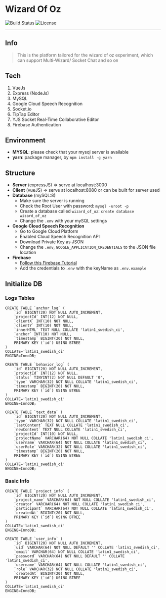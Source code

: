 # Wizard Of Oz
<p>
  <a href="https://circleci.com/gh/vuejs/vue/tree/dev"><img src="https://img.shields.io/circleci/project/github/vuejs/vue/dev.svg?sanitize=true" alt="Build Status"></a>
  <a href="https://www.npmjs.com/package/vue"><img src="https://img.shields.io/npm/l/vue.svg?sanitize=true" alt="License"></a>
</p>

---

## Info
> This is the platform tailored for the wizard of oz experiment, which can support Multi-Wizard/ Socket Chat and so on  
## Tech
1. VueJs
2. Express (NodeJs)
3. MySQL
4. Google Cloud Speech Recognition
5. Socket.io
6. TipTap Editor
7. YJS Socket Real-Time Collaborative Editor
8. Firebase Authentication
## Environment
* **MYSQL**: please check that your mysql server is available
* **yarn**: package manager, by `npm install -g yarn`

## Structure
* **Server** (expressJS) => serve at localhost:3000
* **Client** (vueJS) => serve at localhost:8080 or can be built for server used
* **Database** (mySQL:8)
    * Make sure the server is running
    * Check the Root User with password: `mysql -uroot -p`
    * Create a database called `wizard_of_oz`: `create database wizard_of_oz`
    * Change the `.env` with your mySQL settings
* **Google Cloud Speech Recognition**
  * Go to Google Cloud Platform
  * Enabled Cloud Speech Recognition API
  * Download Private Key as JSON
  * Change the `.env`, `GOOGLE_APPLICATION_CREDENTIALS` to the JSON file location
* **Firebase**
  * [Follow this Firebase Tutorial](https://firebase.google.com/docs/web/setup#with-npm_1)
  * Add the credentials to `.env` with the keyName as `.env.example` 

## Initialize DB
### Logs Tables
```mysql-sql
CREATE TABLE `anchor_log` (
	`id` BIGINT(20) NOT NULL AUTO_INCREMENT,
	`projectId` INT(12) NOT NULL,
	`clientX` INT(10) NOT NULL,
	`clientY` INT(10) NOT NULL,
	`innerHTML` TEXT NULL COLLATE 'latin1_swedish_ci',
	`anchor` INT(10) NOT NULL,
	`timestamp` BIGINT(20) NOT NULL,
	PRIMARY KEY (`id`) USING BTREE
)
COLLATE='latin1_swedish_ci'
ENGINE=InnoDB;
```
```mysql-sql
CREATE TABLE `behavior_log` (
	`id` BIGINT(20) NOT NULL AUTO_INCREMENT,
	`projectId` INT(12) NOT NULL,
	`status` TINYINT(2) NOT NULL DEFAULT '0',
	`type` VARCHAR(32) NOT NULL COLLATE 'latin1_swedish_ci',
	`timestamp` BIGINT(20) NOT NULL,
	PRIMARY KEY (`id`) USING BTREE
)
COLLATE='latin1_swedish_ci'
ENGINE=InnoDB;
```
```mysql-sql
CREATE TABLE `text_data` (
	`id` BIGINT(20) NOT NULL AUTO_INCREMENT,
	`type` VARCHAR(32) NOT NULL COLLATE 'latin1_swedish_ci',
	`lastContent` TEXT NULL COLLATE 'latin1_swedish_ci',
	`newContent` TEXT NULL COLLATE 'latin1_swedish_ci',
	`projectId` INT(10) NOT NULL,
	`projectName` VARCHAR(64) NOT NULL COLLATE 'latin1_swedish_ci',
	`username` VARCHAR(64) NOT NULL COLLATE 'latin1_swedish_ci',
	`userRole` VARCHAR(32) NOT NULL COLLATE 'latin1_swedish_ci',
	`timestamp` BIGINT(20) NOT NULL,
	PRIMARY KEY (`id`) USING BTREE
)
COLLATE='latin1_swedish_ci'
ENGINE=InnoDB;
```
### Basic Info
```mysql-sql
CREATE TABLE `project_info` (
	`id` BIGINT(20) NOT NULL AUTO_INCREMENT,
	`project_name` VARCHAR(64) NOT NULL COLLATE 'latin1_swedish_ci',
	`creator` VARCHAR(64) NOT NULL COLLATE 'latin1_swedish_ci',
	`participant` VARCHAR(64) NOT NULL COLLATE 'latin1_swedish_ci',
	`createdAt` BIGINT(20) NOT NULL,
	PRIMARY KEY (`id`) USING BTREE
)
COLLATE='latin1_swedish_ci'
ENGINE=InnoDB;
```
```mysql-sql
CREATE TABLE `user_info` (
	`id` BIGINT(20) NOT NULL AUTO_INCREMENT,
	`uid` VARCHAR(64) NOT NULL DEFAULT '' COLLATE 'latin1_swedish_ci',
	`email` VARCHAR(64) NOT NULL COLLATE 'latin1_swedish_ci',
	`password` VARCHAR(64) NOT NULL DEFAULT '' COLLATE 'latin1_swedish_ci',
	`username` VARCHAR(64) NOT NULL COLLATE 'latin1_swedish_ci',
	`role` VARCHAR(32) NOT NULL COLLATE 'latin1_swedish_ci',
	`createdAt` BIGINT(20) NOT NULL,
	PRIMARY KEY (`id`) USING BTREE
)
COLLATE='latin1_swedish_ci'
ENGINE=InnoDB;
```
